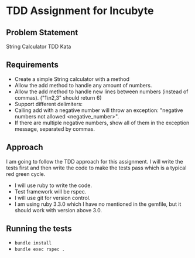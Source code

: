 # TDD Assignment for Incubyte

## **Problem Statement**

String Calculator TDD Kata

## Requirements

- Create a simple String calculator with a method
- Allow the add method to handle any amount of numbers.
- Allow the add method to handle new lines between numbers (instead of commas). ("1\n2,3" should return 6)
- Support different delimiters:
- Calling add with a negative number will throw an exception: "negative numbers not allowed <negative_number>".
- If there are multiple negative numbers, show all of them in the exception message, separated by commas.

## Approach

I am going to follow the TDD approach for this assignment. I will write the tests first and then write the code to make the tests pass which is a typical red green cycle.

- I will use ruby to write the code.
- Test framework will be rspec.
- I will use git for version control.
- I am using ruby 3.3.0 which I have no mentioned in the gemfile, but it should work with version above 3.0.

## Running the tests

- `bundle install`
- `bundle exec rspec .`
